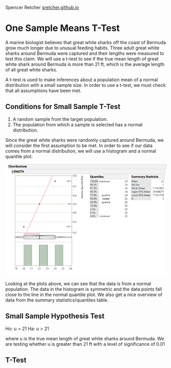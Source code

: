 Spencer Retcher
[sretcher.github.io](https://github.com/sretcher/sretcher.github.io)

# One Sample Means T-Test

A marine biologist believes that great white sharks off the coast of Bermuda grow much longer due to unusual feeding habits. Three adult great white sharks around Bermuda were captured and their lengths were measured to test this claim. We will use a t-test to see if the true mean length of great white shark around Bermuda is more than 21 ft, which is the average length of all great white sharks.

A t-test is used to make inferences about a population mean of a normal distribution with a small sample size. In order to use a t-test, we must check that all assumptions have been met.

## Conditions for Small Sample T-Test

1. A random sample from the target population.
2. The population from which a sample is selected has a normal distribution.

Since the great white sharks were randomly captured around Bermuda, we will consider the first assumption to be met. In order to see if our data comes from a normal distribution, we will use a histogram and a normal quantile plot.

![histogram](sharks_distribution.png)

Looking at the plots above, we can see that the data is from a normal population. The data in the histogram is symmetric and the data points fall close to the line in the normal quantile plot. We also get a nice overview of data from the summary statistics/quantiles table.

## Small Sample Hypothesis Test

Ho: u = 21
Ha: u > 21

where u is the true mean length of great white sharks around Bermuda. We are testing whether u is greater than 21 ft with a level of significance of 0.01


## T-Test
















